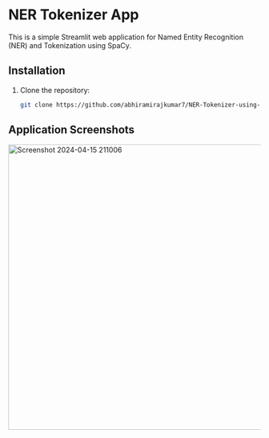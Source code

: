 # NER Tokenizer App

This is a simple Streamlit web application for Named Entity Recognition (NER) and Tokenization using SpaCy.

## Installation

1. Clone the repository:

   ```bash
   git clone https://github.com/abhiramirajkumar7/NER-Tokenizer-using-streamlit.git

## Application Screenshots
<img width="569" alt="Screenshot 2024-04-15 211006" src="https://github.com/abhiramirajkumar7/NER-Tokenizer-using-streamlit/assets/147726724/2580dab5-0bb2-4a57-a027-4c08c7092c1f">
